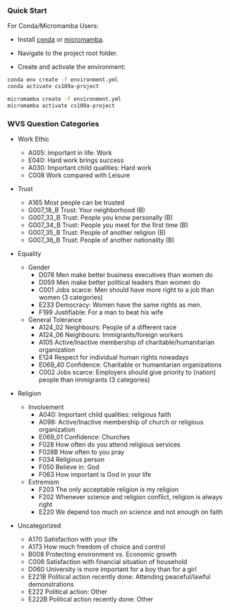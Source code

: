 ### Quick Start

For Conda/Micromamba Users:

- Install [conda](https://docs.conda.io/en/latest/miniconda.html) or [micromamba](https://mamba.readthedocs.io/en/latest/installation.html).

- Navigate to the project root folder.

- Create and activate the environment:

```bash
conda env create -f environment.yml
conda activate cs109a-project
```

```bash
micromamba create -f environment.yml
micromamba activate cs109a-project
```

### WVS Question Categories

- Work Ethic
    - A005: Important in life: Work
    - E040: Hard work brings success
    - A030: Important child qualities: Hard work
    - C008	Work compared with Leisure

- Trust
    - A165	Most people can be trusted
    - G007_18_B	Trust: Your neighborhood (B)
    - G007_33_B	Trust: People you know personally (B)
    - G007_34_B	Trust: People you meet for the first time (B)
    - G007_35_B	Trust: People of another religion (B)
    - G007_36_B	Trust: People of another nationality (B)

- Equality
    - Gender
        - D078	Men make better business executives than women do
        - D059	Men make better political leaders than women do
        - C001	Jobs scarce: Men should have more right to a job than women (3 categories)
        - E233	Democracy: Women have the same rights as men.
        - F199	Justifiable: For a man to beat his wife
    - General Tolerance
        - A124_02 Neighbours: People of a different race
        - A124_06	Neighbours: Immigrants/foreign workers
        - A105	Active/Inactive membership of charitable/humanitarian organization
        - E124	Respect for individual human rights nowadays
        - E069_40	Confidence: Charitable or humanitarian organizations
        - C002	Jobs scarce: Employers should give priority to (nation) people than immigrants (3 categories)

- Religion
    - Involvement
        - A040: Important child qualities: religious faith
        - A098: Active/Inactive membership of church or religious organization
        - E069_01	Confidence: Churches
        - F028	How often do you attend religious services
        - F028B	How often to you pray
        - F034	Religious person
        - F050	Believe in: God
        - F063	How important is God in your life
    - Extremism
        - F203	The only acceptable religion is my religion
        - F202	Whenever science and religion conflict, religion is always right
        - E220	We depend too much on science and not enough on faith

    

- Uncategorized
    - A170	Satisfaction with your life
    - A173	How much freedom of choice and control
    - B008	Protecting environment vs. Economic growth
    - C006	Satisfaction with financial situation of household
    - D060	University is more important for a boy than for a girl
    - E221B	Political action recently done: Attending peaceful/lawful demonstrations
    - E222	Political action: Other
    - E222B	Political action recently done: Other
